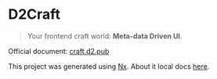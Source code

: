 # D2Craft

> Your frontend craft world: **Meta-data Driven UI**.

Official document: [craft.d2.pub](https://craft.d2.pub)


This project was generated using [Nx](https://nx.dev). About it local docs [here](./README_NX.md).
